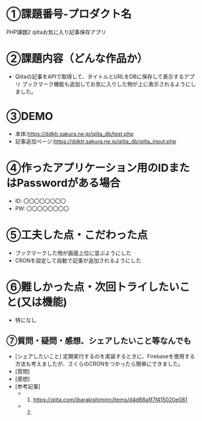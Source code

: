 
# ①課題番号-プロダクト名
PHP課題2 qiitaお気に入り記事保存アプリ

# ②課題内容（どんな作品か）
- Qiitaの記事をAPIで取得して、タイトルとURLをDBに保存して表示するアプリ
ブックマーク機能も追加してお気に入りした物が上に表示されるようにしました。

# ③DEMO
- 本体:https://ddktr.sakura.ne.jp/qiita_db/test.php
- 記事追加ページ:https://ddktr.sakura.ne.jp/qiita_db/qiita_input.php

# ④作ったアプリケーション用のIDまたはPasswordがある場合
- ID: 〇〇〇〇〇〇〇〇
- PW: 〇〇〇〇〇〇〇〇

# ⑤工夫した点・こだわった点
- ブックマークした物が画面上位に並ぶようにした
- CRONを設定して自動で記事が追加されるようにした

# ⑥難しかった点・次回トライしたいこと(又は機能)
- 特になし

## ⑦質問・疑問・感想、シェアしたいこと等なんでも
- [シェアしたいこと] 
定期実行するのを実装するときに、Firebaseを使用する方法も考えましたが、さくらのCRONをつかったら簡単にできました。
- [質問] 
- [感想]  
- [参考記事]
  - 1. https://qiita.com/ibarakishiminn/items/d4d88a1f7f415020e081
  - 2.
